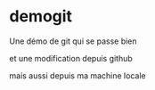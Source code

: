 # demogit
Une démo de git qui se passe bien


et une modification depuis github

mais aussi depuis ma machine locale
